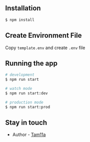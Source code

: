 

## Installation

```bash
$ npm install
```

## Create Environment File

Copy `template.env` and create `.env` file


## Running the app

```bash
# development
$ npm run start

# watch mode
$ npm run start:dev

# production mode
$ npm run start:prod
```

## Stay in touch

- Author - [Tam11a](https://tam11a.dev)

